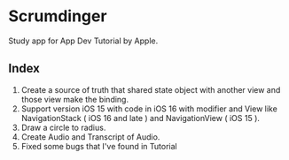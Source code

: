 # Scrumdinger
Study app for App Dev Tutorial by Apple.

## Index 

1. Create a source of truth that shared state object with another view and those view make the binding. 
2. Support version iOS 15 with code in iOS 16 with modifier and View like NavigationStack ( iOS 16 and late ) and NavigationView ( iOS 15 ). 
3. Draw a circle to radius.
4. Create Audio and Transcript of Audio.
5. Fixed some bugs that I've found in Tutorial




